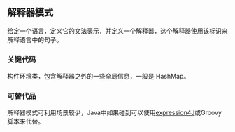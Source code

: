 ## 解释器模式
给定一个语言，定义它的文法表示，并定义一个解释器，这个解释器使用该标识来解释语言中的句子。

### 关键代码
构件环境类，包含解释器之外的一些全局信息，一般是 HashMap。

### 可替代品
解释器模式可利用场景较少，Java中如果碰到可以使用[expression4J](http://expression4j.sourceforge.net/)或Groovy脚本来代替。